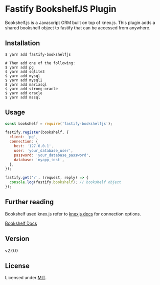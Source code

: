 # Fastify BookshelfJS Plugin

Bookshelf.js is a Javascript ORM built on top of knex.js. This plugin adds a
shared bookshelf object to fastify that can be accessed from anywhere.

## Installation

```
$ yarn add fastify-bookshelfjs

# Then add one of the following:
$ yarn add pg
$ yarn add sqlite3
$ yarn add mysql
$ yarn add mysql2
$ yarn add mariasql
$ yarn add strong-oracle
$ yarn add oracle
$ yarn add mssql
```

## Usage

```javascript
const bookshelf = require('fastify-bookshelfjs');

fastify.register(bookshelf, {
  client: 'pg',
  connection: {
    host: '127.0.0.1',
    user: 'your_database_user',
    password: 'your_database_password',
    database: 'myapp_test',
  },
});

fastify.get('/', (request, reply) => {
  console.log(fastify.bookshelf); // bookshelf object
});
```

## Further reading

Bookshelf used knex.js refer to
[knexjs docs](http://knexjs.org/#Installation-client) for connection options.

[Bookshelf Docs](http://bookshelfjs.org/)

## Version

v2.0.0

## License

Licensed under [MIT](./LICENSE).

